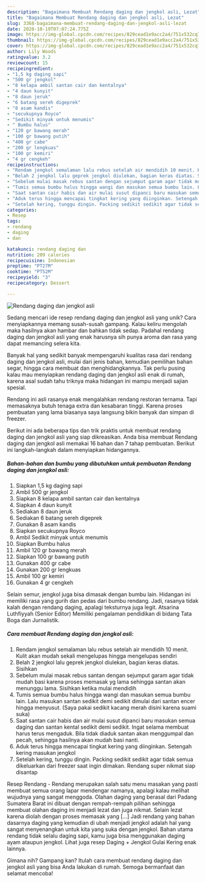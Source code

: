 ```yaml
---
description: "Bagaimana Membuat Rendang daging dan jengkol asli, Lezat"
title: "Bagaimana Membuat Rendang daging dan jengkol asli, Lezat"
slug: 3368-bagaimana-membuat-rendang-daging-dan-jengkol-asli-lezat
date: 2020-10-19T07:07:24.775Z
image: https://img-global.cpcdn.com/recipes/829cead1e9acc2a4/751x532cq70/rendang-daging-dan-jengkol-asli-foto-resep-utama.jpg
thumbnail: https://img-global.cpcdn.com/recipes/829cead1e9acc2a4/751x532cq70/rendang-daging-dan-jengkol-asli-foto-resep-utama.jpg
cover: https://img-global.cpcdn.com/recipes/829cead1e9acc2a4/751x532cq70/rendang-daging-dan-jengkol-asli-foto-resep-utama.jpg
author: Lily Woods
ratingvalue: 3.2
reviewcount: 15
recipeingredient:
- "1,5 kg daging sapi"
- "500 gr jengkol"
- "8 kelapa ambil santan cair dan kentalnya"
- "4 daun kunyit"
- "8 daun jeruk"
- "6 batang sereh digeprek"
- "8 asam kandis"
- "secukupnya Royco"
- "Sedikit minyak untuk menumis"
- " Bumbu halus"
- "120 gr bawang merah"
- "100 gr bawang putih"
- "400 gr cabe"
- "200 gr lengkuas"
- "100 gr kemiri"
- "4 gr cengkeh"
recipeinstructions:
- "Rendam jengkol semalaman lalu rebus setelah air mendidih 10 menit. Kulit akan mudah sekali mengelupas hingga mengelupas sendiri"
- "Belah 2 jengkol lalu geprek jengkol diulekan, bagian keras diatas. Sisihkan"
- "Sebelum mulai masak rebus santan dengan sejumput garam agar tidak mudah basi karena proses memasak yg lama sehingga santan akan menunggu lama. Sisihkan ketika mulai mendidih"
- "Tumis semua bumbu halus hingga wangi dan masukan semua bumbu lain. Lalu masukan santan sedikit demi sedikit dimulai dari santan encer hingga menyusut. (Saya pakai sedikit kacang merah disini karena suami suka)"
- "Saat santan cair habis dan air mulai susut dipanci baru masukan semua daging dan santan kental sedikit demi sedikit. Ingat selama membuat harus terus mengaduk. Bila tidak diaduk santan akan menggumpal dan pecah, sehingga hasilnya akan mudah basi nanti."
- "Aduk terus hingga mencapai tingkat kering yang diinginkan. Setengah kering masukan jengkol"
- "Setelah kering, tunggu dingin. Packing sedikit sedikit agar tidak semua dikeluarkan dari freezer saat ingin dimakan. Rendang super nikmat siap disantap"
categories:
- Resep
tags:
- rendang
- daging
- dan

katakunci: rendang daging dan 
nutrition: 209 calories
recipecuisine: Indonesian
preptime: "PT27M"
cooktime: "PT52M"
recipeyield: "3"
recipecategory: Dessert

---
```



![Rendang daging dan jengkol asli](https://img-global.cpcdn.com/recipes/829cead1e9acc2a4/751x532cq70/rendang-daging-dan-jengkol-asli-foto-resep-utama.jpg)

Sedang mencari ide resep rendang daging dan jengkol asli yang unik? Cara menyiapkannya memang susah-susah gampang. Kalau keliru mengolah maka hasilnya akan hambar dan bahkan tidak sedap. Padahal rendang daging dan jengkol asli yang enak harusnya sih punya aroma dan rasa yang dapat memancing selera kita.

Banyak hal yang sedikit banyak mempengaruhi kualitas rasa dari rendang daging dan jengkol asli, mulai dari jenis bahan, kemudian pemilihan bahan segar, hingga cara membuat dan menghidangkannya. Tak perlu pusing kalau mau menyiapkan rendang daging dan jengkol asli enak di rumah, karena asal sudah tahu triknya maka hidangan ini mampu menjadi sajian spesial.

Rendang ini asli rasanya enak mengalahkan rendang restoran ternama. Tapi memasaknya butuh tenaga extra dan kesabaran tinggi. Karena proses pembuatan yang lama biasanya saya langsung bikin banyak dan simpan di freezer.


Berikut ini ada beberapa tips dan trik praktis untuk membuat rendang daging dan jengkol asli yang siap dikreasikan. Anda bisa membuat Rendang daging dan jengkol asli memakai 16 bahan dan 7 tahap pembuatan. Berikut ini langkah-langkah dalam menyiapkan hidangannya.

<!--inarticleads1-->

##### Bahan-bahan dan bumbu yang dibutuhkan untuk pembuatan Rendang daging dan jengkol asli:

1. Siapkan 1,5 kg daging sapi
1. Ambil 500 gr jengkol
1. Siapkan 8 kelapa ambil santan cair dan kentalnya
1. Siapkan 4 daun kunyit
1. Sediakan 8 daun jeruk
1. Sediakan 6 batang sereh digeprek
1. Gunakan 8 asam kandis
1. Siapkan secukupnya Royco
1. Ambil Sedikit minyak untuk menumis
1. Siapkan  Bumbu halus
1. Ambil 120 gr bawang merah
1. Siapkan 100 gr bawang putih
1. Gunakan 400 gr cabe
1. Gunakan 200 gr lengkuas
1. Ambil 100 gr kemiri
1. Gunakan 4 gr cengkeh


Selain semur, jengkol juga bisa dimasak dengan bumbu lain. Hidangan ini memiliki rasa yang gurih dan pedas dari bumbu rendang. Jadi, rasanya tidak kalah dengan rendang daging, apalagi teksturnya juga legit. Atsarina Luthfiyyah (Senior Editor) Memiliki pengalaman pendidikan di bidang Tata Boga dan Jurnalistik. 

<!--inarticleads2-->

##### Cara membuat Rendang daging dan jengkol asli:

1. Rendam jengkol semalaman lalu rebus setelah air mendidih 10 menit. Kulit akan mudah sekali mengelupas hingga mengelupas sendiri
1. Belah 2 jengkol lalu geprek jengkol diulekan, bagian keras diatas. Sisihkan
1. Sebelum mulai masak rebus santan dengan sejumput garam agar tidak mudah basi karena proses memasak yg lama sehingga santan akan menunggu lama. Sisihkan ketika mulai mendidih
1. Tumis semua bumbu halus hingga wangi dan masukan semua bumbu lain. Lalu masukan santan sedikit demi sedikit dimulai dari santan encer hingga menyusut. (Saya pakai sedikit kacang merah disini karena suami suka)
1. Saat santan cair habis dan air mulai susut dipanci baru masukan semua daging dan santan kental sedikit demi sedikit. Ingat selama membuat harus terus mengaduk. Bila tidak diaduk santan akan menggumpal dan pecah, sehingga hasilnya akan mudah basi nanti.
1. Aduk terus hingga mencapai tingkat kering yang diinginkan. Setengah kering masukan jengkol
1. Setelah kering, tunggu dingin. Packing sedikit sedikit agar tidak semua dikeluarkan dari freezer saat ingin dimakan. Rendang super nikmat siap disantap


Resep Rendang - Rendang merupakan salah satu menu masakan yang pasti membuat semua orang lapar mendengar namanya, apalagi kalau melihat wujudnya yang sangat menggoda. Olahan daging yang berasal dari Padang Sumatera Barat ini dibuat dengan rempah-rempah pilihan sehingga membuat olahan daging ini menjadi lezat dan juga nikmat. Selain lezat karena diolah dengan proses memasak yang […] Jadi rendang yang bahan dasarnya daging yang kemudian di ubah menjadi jengkol adalah hal yang sangat menyenangkan untuk kita yang suka dengan jengkol. Bahan utama rendang tidak selalu daging sapi, kamu juga bisa menggunakan daging ayam ataupun jengkol. Lihat juga resep Daging + Jengkol Gulai Kering enak lainnya. 

Gimana nih? Gampang kan? Itulah cara membuat rendang daging dan jengkol asli yang bisa Anda lakukan di rumah. Semoga bermanfaat dan selamat mencoba!
